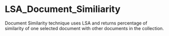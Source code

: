 # LSA_Document_Similiarity
Document Similarity technique uses LSA and returns percentage of similarity of one selected document with other documents in the collection.
